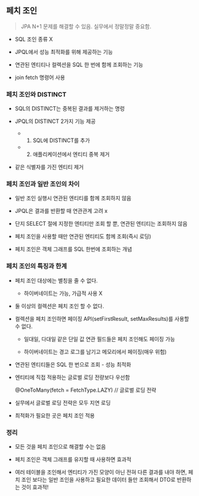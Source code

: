 ## 페치 조인

> JPA N+1 문제를 해결할 수 있음. 실무에서 정말정말 중요함.

- SQL 조인 종류 X

- JPQL에서 성능 최적화를 위해 제공하는 기능

- 연관된 엔티티나 컬렉션을 SQL 한 번에 함께 조회하는 기능

- join fetch 명령어 사용

### 페치 조인와 DISTINCT 

- SQL의 DISTINCT는 중복된 결과를 제거하는 명렁

- JPQL의 DISTINCT 2가지 기능 제공

    - 1. SQL에 DISTINCT를 추가
    
    - 2. 애플리케이션에서 엔티티 중복 제거
    
- 같은 식별자를 가진 엔티티 제거

### 페치 조인과 일반 조인의 차이

- 일반 조인 실행시 연관된 엔티티를 함께 조회하지 않음

- JPQL은 결과를 반환할 때 연관관계 고려 x

- 단지 SELECT 절에 지정한 엔티티만 조회 할 뿐, 연관된 엔티티는 조회하지 않음

- 페치 조인을 사용할 때만 연관된 엔티티도 함께 조회(즉시 로딩)

- 페치 조인은 객체 그래프를 SQL 한번에 조회하는 개념

### 페치 조인의 특징과 한계

- 페치 조인 대상에는 별칭을 줄 수 없다.

    - 하이버네이트는 가능, 가급적 사용 X
    
- 둘 이상의 컬렉션은 페치 조인 할 수 없다.

- 컬렉션을 페치 조인하면 페이징 API(setFirstResult, setMaxResults)를 사용할 수 없다.

    - 일대일, 다대일 같은 단일 값 연관 필드들은 페치 조인해도 페이징 가능
    
    - 하이버네이트는 경고 로그를 남기고 메모리에서 페이징(매우 위험)
    
- 연관된 엔티티들은 SQL 한 번으로 조회 - 성능 최적화

- 엔티티에 직접 적용하는 글로벌 로딩 전량보다 우선함

    @OneToMany(fetch = FetchType.LAZY) // 글로벌 로딩 전략
    
- 실무에서 글로벌 로딩 전략은 모두 지연 로딩

- 최적화가 필요한 곳은 페치 조인 적용

### 정리

- 모든 것을 페치 조인으로 해결할 수는 없음

- 페치 조인은 객체 그래프를 유지할 때 사용하면 효과적

- 여러 테이블을 조인해서 엔티티가 가진 모양이 아닌 전혀 다른 결과를 내야 하면, 페치 조인 보다는 일반 조인을 사용하고 필요한 데이터
들만 조회해서 DTO로 반환하는 것이 효과적!
